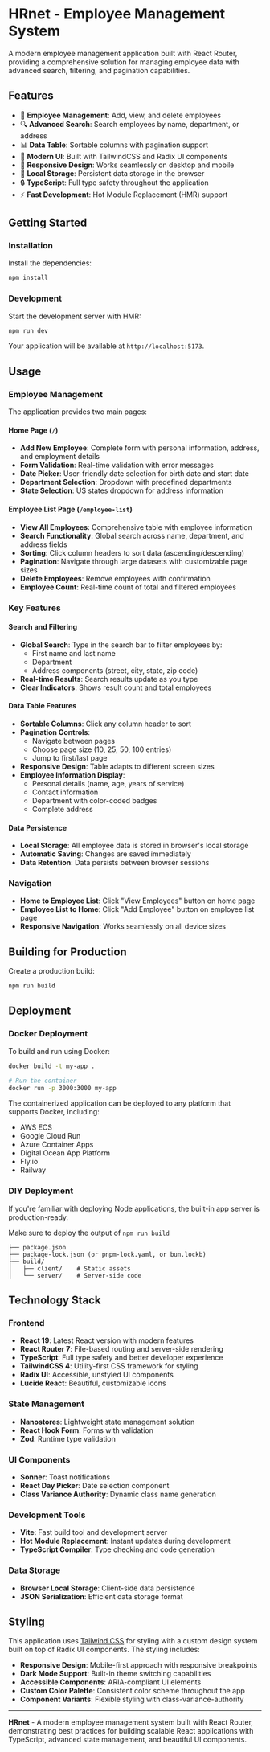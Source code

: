 # HRnet - Employee Management System

A modern employee management application built with React Router, providing a comprehensive solution for managing employee data with advanced search, filtering, and pagination capabilities.

## Features

- 👥 **Employee Management**: Add, view, and delete employees
- 🔍 **Advanced Search**: Search employees by name, department, or address
- 📊 **Data Table**: Sortable columns with pagination support
- 🎨 **Modern UI**: Built with TailwindCSS and Radix UI components
- 📱 **Responsive Design**: Works seamlessly on desktop and mobile
- 💾 **Local Storage**: Persistent data storage in the browser
- 🔒 **TypeScript**: Full type safety throughout the application
- ⚡️ **Fast Development**: Hot Module Replacement (HMR) support

## Getting Started

### Installation

Install the dependencies:

```bash
npm install
```

### Development

Start the development server with HMR:

```bash
npm run dev
```

Your application will be available at `http://localhost:5173`.

## Usage

### Employee Management

The application provides two main pages:

#### Home Page (`/`)
- **Add New Employee**: Complete form with personal information, address, and employment details
- **Form Validation**: Real-time validation with error messages
- **Date Picker**: User-friendly date selection for birth date and start date
- **Department Selection**: Dropdown with predefined departments
- **State Selection**: US states dropdown for address information

#### Employee List Page (`/employee-list`)
- **View All Employees**: Comprehensive table with employee information
- **Search Functionality**: Global search across name, department, and address fields
- **Sorting**: Click column headers to sort data (ascending/descending)
- **Pagination**: Navigate through large datasets with customizable page sizes
- **Delete Employees**: Remove employees with confirmation
- **Employee Count**: Real-time count of total and filtered employees

### Key Features

#### Search and Filtering
- **Global Search**: Type in the search bar to filter employees by:
  - First name and last name
  - Department
  - Address components (street, city, state, zip code)
- **Real-time Results**: Search results update as you type
- **Clear Indicators**: Shows result count and total employees

#### Data Table Features
- **Sortable Columns**: Click any column header to sort
- **Pagination Controls**: 
  - Navigate between pages
  - Choose page size (10, 25, 50, 100 entries)
  - Jump to first/last page
- **Responsive Design**: Table adapts to different screen sizes
- **Employee Information Display**:
  - Personal details (name, age, years of service)
  - Contact information
  - Department with color-coded badges
  - Complete address

#### Data Persistence
- **Local Storage**: All employee data is stored in browser's local storage
- **Automatic Saving**: Changes are saved immediately
- **Data Retention**: Data persists between browser sessions

### Navigation
- **Home to Employee List**: Click "View Employees" button on home page
- **Employee List to Home**: Click "Add Employee" button on employee list page
- **Responsive Navigation**: Works seamlessly on all device sizes

## Building for Production

Create a production build:

```bash
npm run build
```

## Deployment

### Docker Deployment

To build and run using Docker:

```bash
docker build -t my-app .

# Run the container
docker run -p 3000:3000 my-app
```

The containerized application can be deployed to any platform that supports Docker, including:

- AWS ECS
- Google Cloud Run
- Azure Container Apps
- Digital Ocean App Platform
- Fly.io
- Railway

### DIY Deployment

If you're familiar with deploying Node applications, the built-in app server is production-ready.

Make sure to deploy the output of `npm run build`

```
├── package.json
├── package-lock.json (or pnpm-lock.yaml, or bun.lockb)
├── build/
│   ├── client/    # Static assets
│   └── server/    # Server-side code
```

## Technology Stack

### Frontend
- **React 19**: Latest React version with modern features
- **React Router 7**: File-based routing and server-side rendering
- **TypeScript**: Full type safety and better developer experience
- **TailwindCSS 4**: Utility-first CSS framework for styling
- **Radix UI**: Accessible, unstyled UI components
- **Lucide React**: Beautiful, customizable icons

### State Management
- **Nanostores**: Lightweight state management solution
- **React Hook Form**: Forms with validation
- **Zod**: Runtime type validation

### UI Components
- **Sonner**: Toast notifications
- **React Day Picker**: Date selection component
- **Class Variance Authority**: Dynamic class name generation

### Development Tools
- **Vite**: Fast build tool and development server
- **Hot Module Replacement**: Instant updates during development
- **TypeScript Compiler**: Type checking and code generation

### Data Storage
- **Browser Local Storage**: Client-side data persistence
- **JSON Serialization**: Efficient data storage format

## Styling

This application uses [Tailwind CSS](https://tailwindcss.com/) for styling with a custom design system built on top of Radix UI components. The styling includes:

- **Responsive Design**: Mobile-first approach with responsive breakpoints
- **Dark Mode Support**: Built-in theme switching capabilities
- **Accessible Components**: ARIA-compliant UI elements
- **Custom Color Palette**: Consistent color scheme throughout the app
- **Component Variants**: Flexible styling with class-variance-authority

---

**HRnet** - A modern employee management system built with React Router, demonstrating best practices for building scalable React applications with TypeScript, advanced state management, and beautiful UI components.
